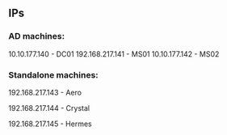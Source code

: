 ## IPs

### AD machines:

10.10.177.140 - DC01
192.168.217.141 - MS01 
10.10.177.142 - MS02 

### Standalone machines:

192.168.217.143 - Aero 

192.168.217.144 - Crystal 

192.168.217.145 - Hermes 